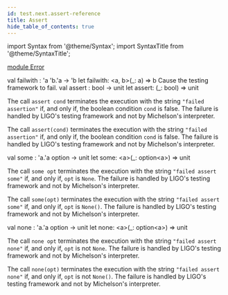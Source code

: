 ```yaml
---
id: test.next.assert-reference
title: Assert
hide_table_of_contents: true
---
```

import Syntax from '@theme/Syntax';
import SyntaxTitle from '@theme/SyntaxTitle';



[module Error](Test.Next.Assert.Error.md)


<SyntaxTitle syntax="cameligo">
val failwith : &#39;a &#39;b.&#39;a -&gt; &#39;b
</SyntaxTitle>
<SyntaxTitle syntax="jsligo">
let failwith: &lt;a, b&gt;(&#95;: a) =&gt; b
</SyntaxTitle>
Cause the testing framework to fail.


<SyntaxTitle syntax="cameligo">
val assert : bool -&gt; unit
</SyntaxTitle>
<SyntaxTitle syntax="jsligo">
let assert: (&#95;: bool) =&gt; unit
</SyntaxTitle>
<Syntax syntax="cameligo">

The call `assert cond` terminates the execution with the string
        `"failed assertion"` if, and only if, the boolean condition `cond`
        is false. The failure is handled by LIGO's testing framework and
        not by Michelson's interpreter.

</Syntax>

<Syntax syntax="jsligo">

The call `assert(cond)` terminates the execution with the string
        `"failed assertion"` if, and only if, the boolean condition `cond`
        is false. The failure is handled by LIGO's testing framework and
        not by Michelson's interpreter.

</Syntax>


<SyntaxTitle syntax="cameligo">
val some : &#39;a.&#39;a option -&gt; unit
</SyntaxTitle>
<SyntaxTitle syntax="jsligo">
let some: &lt;a&gt;(&#95;: option&lt;a&gt;) =&gt; unit
</SyntaxTitle>
<Syntax syntax="cameligo">

The call `some opt` terminates the execution with the
        string `"failed assert some"` if, and only if, `opt` is `None`.
        The failure is handled by LIGO's testing framework and
        not by Michelson's interpreter.

</Syntax>

<Syntax syntax="jsligo">

The call `some(opt)` terminates the execution with the
        string `"failed assert some"` if, and only if, `opt` is `None()`.
        The failure is handled by LIGO's testing framework and
        not by Michelson's interpreter.

</Syntax>


<SyntaxTitle syntax="cameligo">
val none : &#39;a.&#39;a option -&gt; unit
</SyntaxTitle>
<SyntaxTitle syntax="jsligo">
let none: &lt;a&gt;(&#95;: option&lt;a&gt;) =&gt; unit
</SyntaxTitle>
<Syntax syntax="cameligo">

The call `none opt` terminates the execution with the string
        `"failed assert none"` if, and only if, `opt` is not `None`.
        The failure is handled by LIGO's testing framework and
        not by Michelson's interpreter.

</Syntax>

<Syntax syntax="jsligo">

The call `none(opt)` terminates the execution with the string
        `"failed assert none"` if, and only if, `opt` is not `None()`.
        The failure is handled by LIGO's testing framework and
        not by Michelson's interpreter.

</Syntax>
